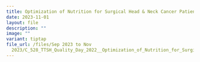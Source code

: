 ```yaml
---
title: Optimization of Nutrition for Surgical Head & Neck Cancer Patients
date: 2023-11-01
layout: file
description: ""
image: ""
variant: tiptap
file_url: /files/Sep 2023 to Nov
  2023/C_528_TTSH_Quality_Day_2022__Optimization_of_Nutrition_for_Surgical_Head___Neck_Cancer_Patients.pdf
---
```


